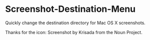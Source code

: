# Screenshot-Destination-Menu
Quickly change the destination directory for Mac OS X screenshots.

Thanks for the icon: Screenshot by Krisada from the Noun Project.
